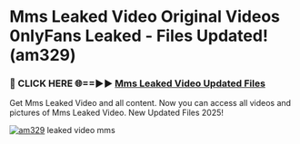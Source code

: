 # Mms Leaked Video Original Videos 0nlyFans Leaked - Files Updated! (am329)

<h3>🔴 CLICK HERE 🌐==►► <a href="https://tinyurl.com/ms9xzufz" rel="nofollow">Mms Leaked Video Updated Files</a></h3>

Get Mms Leaked Video and all content. Now you can access all videos and pictures of Mms Leaked Video. New Updated Files 2025!

[![am329](https://i.imgur.com/ppqm5kG.gif)](https://tinyurl.com/ms9xzufz)
leaked video mms
